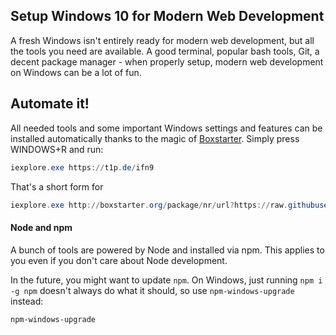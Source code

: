 ## Setup Windows 10 for Modern Web Development
A fresh Windows isn't entirely ready for modern web development, but all the tools you need are available. A good terminal, popular bash tools, Git, a decent package manager - when properly setup, modern web development on Windows can be a lot of fun.

## Automate it!
All needed tools and some important Windows settings and features can be installed automatically thanks to the magic of [Boxstarter](http://boxstarter.org/). Simply press WINDOWS+R and run:

```powershell
iexplore.exe https://t1p.de/ifn9
```
 
 That's a short form for
 
 ```powershell
iexplore.exe http://boxstarter.org/package/nr/url?https://raw.githubusercontent.com/markus4zander/windows-development-environment/master/boxstarter
```

#### Node and npm
A bunch of tools are powered by Node and installed via npm. This applies to you even if you don't care about Node development.

In the future, you might want to update `npm`. On Windows, just running `npm i -g npm` doesn't always do what it should, so use `npm-windows-upgrade` instead:

```
npm-windows-upgrade
```
